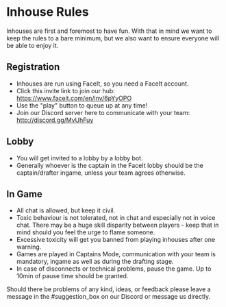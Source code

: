 # Inhouse Rules

Inhouses are first and foremost to have fun. With that in mind we want to keep the rules to a bare minimum, but we also want to ensure everyone will be able to enjoy it.

## Registration
* Inhouses are run using FaceIt, so you need a FaceIt account.
* Click this invite link to join our hub: https://www.faceit.com/en/inv/6pYyOPO
* Use the "play" button to queue up at any time!
* Join our Discord server here to communicate with your team: http://discord.gg/MvUhFuy

## Lobby
* You will get invited to a lobby by a lobby bot.
* Generally whoever is the captain in the FaceIt lobby should be the captain/drafter ingame, unless your team agrees otherwise.

## In Game
* All chat is allowed, but keep it civil.
* Toxic behaviour is not tolerated, not in chat and especially not in voice chat. There may be a huge skill disparity between players - keep that in mind should you feel the urge to flame someone.
* Excessive toxicity will get you banned from playing inhouses after one warning.
* Games are played in Captains Mode, communication with your team is mandatory, ingame as well as during the drafting stage.
* In case of disconnects or technical problems, pause the game. Up to 10min of pause time should be granted.

Should there be problems of any kind, ideas, or feedback please leave a message in the #suggestion_box on our Discord or message us directly.
